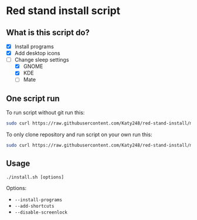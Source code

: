 # Red stand install script

## What is this script do?

- [X] Install programs
- [X] Add desktop icons
- [ ] Change sleep settings
  - [X] GNOME
  - [X] KDE
  - [ ] Mate

## One script run

To run script without git run this:

```bash
sudo curl https://raw.githubusercontent.com/Katy248/red-stand-install/main/scripts/one-script-install.sh | bash
```

To only clone repository and run script on your own run this:

```bash
sudo curl https://raw.githubusercontent.com/Katy248/red-stand-install/main/scripts/one-script.sh | bash
```

## Usage

`./install.sh [options]`

Options:

- `--install-programs`
- `--add-shortcuts`
- `--disable-screenlock`
